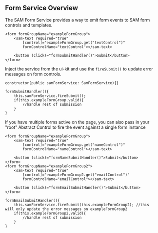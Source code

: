 ## Form Service Overview

The SAM Form Service provides a way to emit form events to SAM form controls and templates.

```
<form formGroupName="exampleFormGroup">
    <sam-text required="true" 
        [control]="exampleFormGroup.get("textControl")"
        formControlName="textControl"></sam-text>
    
    <button (click)="formSubmitHandler()">Submit</button>
</form>
```

Inject the service from the ui-kit and use the `fireSubmit()` to update error messages on form controls. 

```
constructor(public samFormService: SamFormService){}

formSubmitHandler(){
    this.samFormService.fireSubmit();
    if(this.exampleFormGroup.valid){
        //handle rest of submission
    }
}
```

If you have multiple forms active on the page, you can also pass in your "root" Abstract Control to fire the event against a single form instance

```
<form formGroupName="exampleFormGroup">
    <sam-text required="true" 
        [control]="exampleFormGroup.get("nameControl")"
        formControlName="nameControl"></sam-text>
    
    <button (click)="formNameSubmitHandler()">Submit</button>
</form>
<form formGroupName="exampleFormGroup2">
    <sam-text required="true" 
        [control]="exampleFormGroup2.get("emailControl")"
        formControlName="emailControl"></sam-text>
    
    <button (click)="formEmailSubmitHandler()">Submit</button>
</form>
```


```
formEmailSubmitHandler(){
    this.samFormService.fireSubmit(this.exampleFormGroup2); //this will only update the error messages on exampleFormGroup2
    if(this.exampleFormGroup2.valid){
        //handle rest of submission
    }
}
```